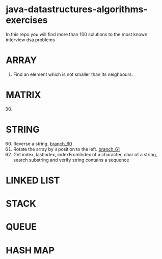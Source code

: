 # java-datastructures-algorithms-exercises
In this repo you will find more than 100 solutions to the most known interview dsa problems


# ARRAY
1. Find an element which is not smaller than its neighbours.

# MATRIX
30.


# STRING
60. Reverse a string. [branch_60](https://github.com/CarlitosDroid/java-datastructures-algorithms-exercises/tree/exercise_60)
61. Rotate the array by `d` position to the left. [branch_61](https://github.com/CarlitosDroid/java-datastructures-algorithms-exercises/tree/exercise_61)
62. Get index, lastIndex, indexFromIndex of a character, char of a string, search substring and verify string contains a sequence

# LINKED LIST

# STACK

# QUEUE

# HASH MAP


